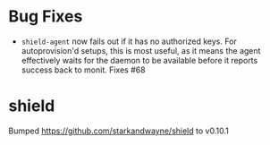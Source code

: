 # Bug Fixes

- `shield-agent` now fails out if it has no authorized keys.  For
  autoprovision'd setups, this is most useful, as it means the
  agent effectively waits for the daemon to be available before it
  reports success back to monit.  Fixes #68

# shield
Bumped https://github.com/starkandwayne/shield to v0.10.1
